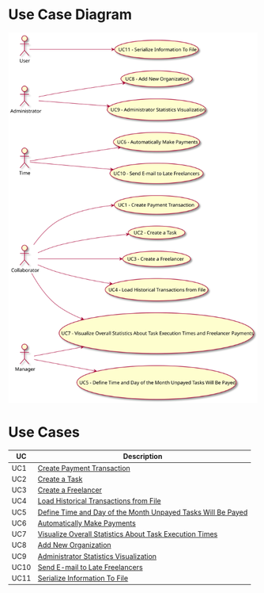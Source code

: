 # Use Case Diagram

![DUC](DUC.svg)

# Use Cases

| UC   | Description |
|------|-------------|
| UC1  | [Create Payment Transaction](../UC_01/UC_01.md) |
| UC2  | [Create a Task](../UC_02/UC_02.md) |
| UC3  | [Create a Freelancer](../UC_03/UC_03.md) |
| UC4  | [Load Historical Transactions from File](../UC_04/UC_04.md) |
| UC5  | [Define Time and Day of the Month Unpayed Tasks Will Be Payed](../5/UC_05.md)
| UC6  | [Automatically Make Payments](../UC_06/UC_06.md) |
| UC7  | [Visualize Overall Statistics About Task Execution Times](../UC_07/UC_07.md) |
| UC8  | [Add New Organization](../UC_08/UC_08.md) |
| UC9  | [Administrator Statistics Visualization](../UC_09/UC_09.md) |
| UC10 | [Send E-mail to Late Freelancers](../UC_10/UC_10.md) |
| UC11 | [Serialize Information To File](../UC_11/UC_11.md) |